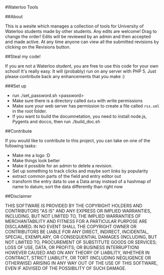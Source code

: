 #Waterloo Tools

##About

This is a wesite which manages a collection of tools for 
University of Waterloo students
made by other students. Any edits are welcome! Drag to change
the order! Edits will be reviewed by an admin and then accepted 
and made active. At any time anyone can view all 
the submitted revisions by clicking on the Revisions button.

##Steal my code!

If you are not a Waterloo student, you are free to use 
this code for your own school!
It's really easy. It will (probably) run on any server with PHP 5.
Just please contribute back any enhancements that you make :)

###Set up
- run ./set\_password.sh \<password\>
- Make sure there is a directory called `data` with write permissions
- Make sure your web server has permission to create a file called `rss.xml` in the root folder.
- If you want to build the documnetation, you need to install node.js, Pygents and docco, then run ./build\_doc.sh

##Contribute

If you would like to contribute to this project, you can take on 
one of the following tasks:

- Make me a logo :D
- Make things look better
- Make it possible for an admin to delete a revision.
- Set up something to track clicks and maybe sort links by popularity
- extract common parts of the field and entry editor out
- transform the entry data to use a Data array instead of a hashmap of name to datum; sort the data differently than right now


##Disclaimer

THIS SOFTWARE IS PROVIDED BY THE COPYRIGHT HOLDERS AND CONTRIBUTORS "AS IS"
AND ANY EXPRESS OR IMPLIED WARRANTIES, INCLUDING, BUT NOT LIMITED TO, THE
IMPLIED WARRANTIES OF MERCHANTABILITY AND FITNESS FOR A PARTICULAR PURPOSE
ARE DISCLAIMED. IN NO EVENT SHALL THE COPYRIGHT OWNER OR CONTRIBUTORS BE
LIABLE FOR ANY DIRECT, INDIRECT, INCIDENTAL, SPECIAL, EXEMPLARY, OR
CONSEQUENTIAL DAMAGES (INCLUDING, BUT NOT LIMITED TO, PROCUREMENT OF
SUBSTITUTE GOODS OR SERVICES; LOSS OF USE, DATA, OR PROFITS; OR BUSINESS
INTERRUPTION) HOWEVER CAUSED AND ON ANY THEORY OF LIABILITY, WHETHER IN
CONTRACT, STRICT LIABILITY, OR TORT (INCLUDING NEGLIGENCE OR OTHERWISE)
ARISING IN ANY WAY OUT OF THE USE OF THIS SOFTWARE, EVEN IF ADVISED OF THE
POSSIBILITY OF SUCH DAMAGE.

